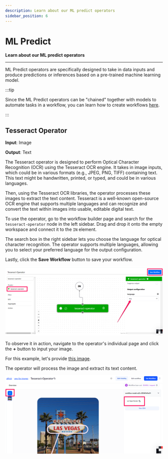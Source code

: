 ```yaml
---
description: Learn about our ML predict operators
sidebar_position: 6
---
```


# ML Predict

**Learn about our ML predict operators**
<hr />

ML Predict operators are specifically designed to take in data inputs and produce predictions or inferences based on a pre-trained machine learning model. 

:::tip

Since the ML Predict operators can be "chained" together with models to automate tasks in a workflow, you can learn how to create workflows [here](https://docs.clarifai.com/portal-guide/workflows/input-nodes#create-your-workflow).

:::

## Tesseract Operator

**Input**: Image

**Output**: Text

The Tesseract operator is designed to perform Optical Character Recognition (OCR) using the Tesseract OCR engine. It takes in image inputs, which could be in various formats (e.g., JPEG, PNG, TIFF) containing text. This text might be handwritten, printed, or typed, and could be in various languages.

Then, using the Tesseract OCR libraries, the operator processes these images to extract the text content. Tesseract is a well-known open-source OCR engine that supports multiple languages and can recognize and convert the text within images into usable, editable digital text.

To use the operator, go to the workflow builder page and search for the `tesseract-operator` node in the left sidebar. Drag and drop it onto the empty workspace and connect it to the `IN` element. 

The search box in the right sidebar lets you choose the language for optical character recognition. The operator supports multiple languages, allowing you to select your preferred language for the output configuration.

Lastly, click the **Save Workflow** button to save your workflow. 

![](/img/agent-system-operators/tesseract-operator.png)

To observe it in action, navigate to the operator's individual page and click the **+** button to input your image. 

For this example, let's provide [this image](https://samples.clarifai.com/featured-models/model-ocr-scene-text-las-vegas-sign.png).

The operator will process the image and extract its text content.

![](/img/agent-system-operators/tesseract-operator-1.png)